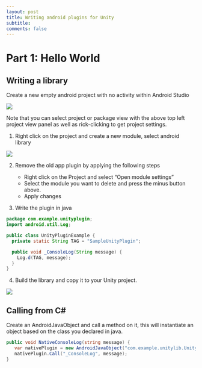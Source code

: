 ```yaml
---
layout: post
title: Writing android plugins for Unity
subtitle: 
comments: false
---
```


# Part 1: Hello World

## Writing a library

Create a new empty android project with no activity within Android Studio

<img src="{{site.baseurl}}/assets/img/writing-android-plugin-001.png">

Note that you can select project or package view with the above top left project view panel as well as rick-clicking to get project settings.

1) Right click on the project and create a new module, select android library

<img src="{{site.baseurl}}/assets/img/writing-android-plugin-002.png">

2) Remove the old app plugin by applying the following steps

    * Right click on the Project and select “Open module settings”
    * Select the module you want to delete and press the minus button above.
    * Apply changes

3) Write the plugin in java

```java
package com.example.unityplugin;
import android.util.Log;

public class UnityPluginExample {
  private static String TAG = "SampleUnityPlugin";

  public void _ConsoleLog(String message) {
    Log.d(TAG, message);
  }
}
```

4) Build the library and copy it to your Unity project.

<img src="{{site.baseurl}}/assets/img/writing-android-plugin-003.png">


## Calling from C#

Create an AndroidJavaObject and call a method on it, this will instantiate an object based on the class you declared in java.

```csharp
public void NativeConsoleLog(string message) {
   var nativePlugin = new AndroidJavaObject("com.example.unitylib.UnityPluginExample");
   nativePlugin.Call("_ConsoleLog", message);
}
```
